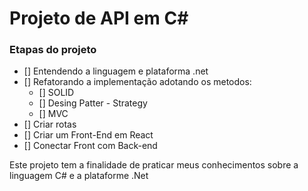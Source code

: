 <h1>Projeto de API em C#</h1>

<h3>Etapas do projeto</h3>

- [] Entendendo a linguagem e plataforma .net <br>
- [] Refatorando a implementação adotando os metodos:<br>
  - [] SOLID<br>
  - [] Desing Patter - Strategy<br>
  - [] MVC<br>
- [] Criar rotas<br>
- [] Criar um Front-End em React<br>
- [] Conectar Front com Back-end<br>

<span>Este projeto tem a finalidade de praticar meus conhecimentos sobre a linguagem C# e a plataforme .Net</span>

